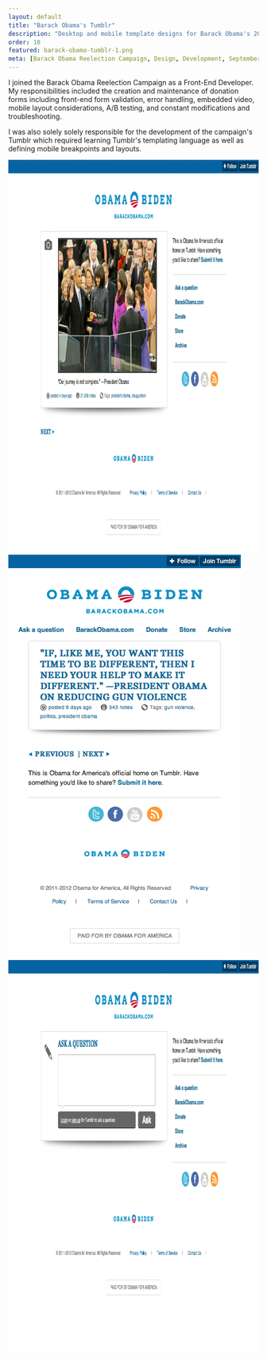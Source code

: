```yaml
---
layout: default
title: "Barack Obama's Tumblr"
description: "Desktop and mobile template designs for Barack Obama's 2012 reelection campaign's Tumblr page."
order: 10
featured: barack-obama-tumblr-1.png
meta: [Barack Obama Reelection Campaign, Design, Development, September 2011]
---
```


<p>I joined the Barack Obama Reelection Campaign as a Front-End Developer. My responsibilities included the creation and maintenance of donation forms including front-end form validation, error handling, embedded video, mobile layout considerations, A/B testing, and constant modifications and troubleshooting.</p>
<p>I was also solely solely responsible for the development of the campaign's Tumblr which required learning Tumblr's templating language as well as defining mobile breakpoints and layouts.</p>
<div class="gallery grid grid-cols-2 gap-10">
	<img loading="lazy" class="col-span-2" src="/images/projects/barack-obama-tumblr-1.png" alt="Barack Obama's Tumblr Screenshot 1" height="790" width="1024">
	<img loading="lazy" src="/images/projects/barack-obama-tumblr-2.png" alt="Barack Obama's Tumblr Screenshot 2" height="811" width="468">
	<img loading="lazy" src="/images/projects/barack-obama-tumblr-3.png" alt="Barack Obama's Tumblr Screenshot 3" height="790" width="1024">
</div>
